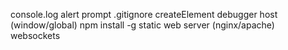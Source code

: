 console.log
alert
prompt
.gitignore
createElement
debugger
host (window/global)
npm install -g
static web server (nginx/apache)
websockets
